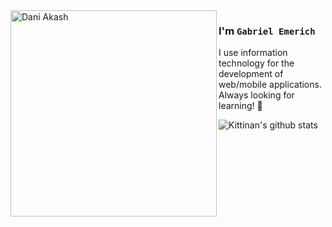 <img align="left" width="330" height="330" alt="Dani Akash" src="https://user-images.githubusercontent.com/23728702/126904831-6e4768f2-cf5e-4448-be2f-0049ef252058.png"/>


### I'm `Gabriel Emerich`

I use information technology for the development of web/mobile applications. Always looking for learning! 🚀

![Kittinan's github stats](https://github-readme-stats.vercel.app/api?username=gabrielemerich&show_icons=true&title_color=fff&icon_color=79ff97&text_color=9f9f9f&bg_color=151515)

[homepage]: https://gabrielemerich.dev
